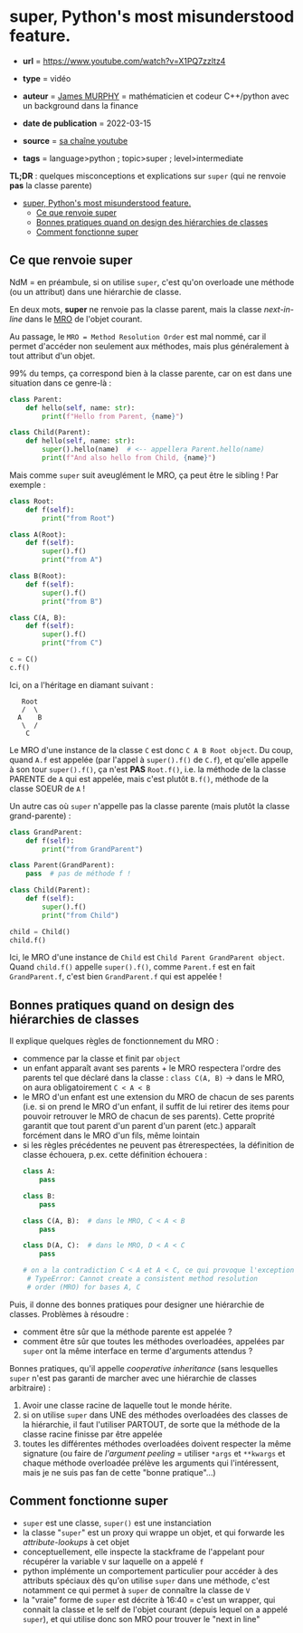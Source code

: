 # super, Python's most misunderstood feature.

- **url** = https://www.youtube.com/watch?v=X1PQ7zzltz4
- **type** = vidéo
- **auteur** = [James MURPHY](https://mcoding.io/about-james-murphy) = mathématicien et codeur C++/python avec un background dans la finance
- **date de publication** = 2022-03-15
- **source** = [sa chaîne youtube](https://www.youtube.com/c/mCodingWithJamesMurphy/about)

- **tags** = language>python ; topic>super ; level>intermediate

**TL;DR** : quelques misconceptions et explications sur `super` (qui ne renvoie **pas** la classe parente)

* [super, Python's most misunderstood feature.](#super-pythons-most-misunderstood-feature)
   * [Ce que renvoie super](#ce-que-renvoie-super)
   * [Bonnes pratiques quand on design des hiérarchies de classes](#bonnes-pratiques-quand-on-design-des-hiérarchies-de-classes)
   * [Comment fonctionne super](#comment-fonctionne-super)

## Ce que renvoie super

NdM = en préambule, si on utilise `super`, c'est qu'on overloade une méthode (ou un attribut) dans une hiérarchie de classe.

En deux mots, **super** ne renvoie pas la classe parent, mais la classe _next-in-line_ dans le [MRO](https://docs.python.org/3/glossary.html#term-method-resolution-order) de l'objet courant.

Au passage, le `MRO = Method Resolution Order` est mal nommé, car il permet d'accéder non seulement aux méthodes, mais plus généralement à tout attribut d'un objet.

99% du temps, ça correspond bien à la classe parente, car on est dans une situation dans ce genre-là :

```python
class Parent:
    def hello(self, name: str):
        print(f"Hello from Parent, {name}")

class Child(Parent):
    def hello(self, name: str):
        super().hello(name)  # <-- appellera Parent.hello(name)
        print(f"And also hello from Child, {name}")
```

Mais comme `super` suit aveuglément le MRO, ça peut être le sibling ! Par exemple :

```python
class Root:
    def f(self):
        print("from Root")

class A(Root):
    def f(self):
        super().f()
        print("from A")

class B(Root):
    def f(self):
        super().f()
        print("from B")

class C(A, B):
    def f(self):
        super().f()
        print("from C")

c = C()
c.f()
```

Ici, on a l'héritage en diamant suivant :

```
   Root
   /  \
  A    B
   \  /
    C
```

Le MRO d'une instance de la classe `C` est donc `C A B Root object`. Du coup, quand `A.f` est appelée (par l'appel à `super().f()` de `C.f`), et qu'elle appelle à son tour `super().f()`, ça n'est **PAS** `Root.f()`, i.e. la méthode de la classe PARENTE de `A` qui est appelée, mais c'est plutôt `B.f()`, méthode de la classe SOEUR de `A` !

Un autre cas où `super` n'appelle pas la classe parente (mais plutôt la classe grand-parente) :

```python
class GrandParent:
    def f(self):
        print("from GrandParent")

class Parent(GrandParent):
    pass  # pas de méthode f !

class Child(Parent):
    def f(self):
        super().f()
        print("from Child")

child = Child()
child.f()
```

Ici, le MRO d'une instance de `Child` est `Child Parent GrandParent object`. Quand `child.f()` appelle `super().f()`, comme `Parent.f` est en fait `GrandParent.f`, c'est bien `GrandParent.f` qui est appelée !

## Bonnes pratiques quand on design des hiérarchies de classes

Il explique quelques règles de fonctionnement du MRO :
- commence par la classe et finit par `object`
- un enfant apparaît avant ses parents + le MRO respectera l'ordre des parents tel que déclaré dans la classe : `class C(A, B)` → dans le MRO, on aura obligatoirement `C < A < B`
- le MRO d'un enfant est une extension du MRO de chacun de ses parents (i.e. si on prend le MRO d'un enfant, il suffit de lui retirer des items pour pouvoir retrouver le MRO de chacun de ses parents). Cette proprité garantit que tout parent d'un parent d'un parent (etc.) apparaît forcément dans le MRO d'un fils, même lointain
- si les règles précédentes ne peuvent pas êtrerespectées, la définition de classe échouera, p.ex. cette définition échouera :
    ```python
    class A:
        pass

    class B:
        pass

    class C(A, B):  # dans le MRO, C < A < B
        pass

    class D(A, C):  # dans le MRO, D < A < C
        pass

    # on a la contradiction C < A et A < C, ce qui provoque l'exception :
     # TypeError: Cannot create a consistent method resolution
     # order (MRO) for bases A, C
    ```

Puis, il donne des bonnes pratiques pour designer une hiérarchie de classes. Problèmes à résoudre :

- comment être sûr que la méthode parente est appelée ?
- comment être sûr que toutes les méthodes overloadées, appelées par `super` ont la même interface en terme d'arguments attendus ?

Bonnes pratiques, qu'il appelle _cooperative inheritance_ (sans lesquelles `super` n'est pas garanti de marcher avec une hiérarchie de classes arbitraire) :

 1. Avoir une classe racine de laquelle tout le monde hérite.
 2. si on utilise `super` dans UNE des méthodes overloadées des classes de la hiérarchie, il faut l'utiliser PARTOUT, de sorte que la méthode de la classe racine finisse par être appelée
 3. toutes les différentes méthodes overloadées doivent respecter la même signature (ou faire de _l'argument peeling_ = utiliser `*args` et `**kwargs` et chaque méthode overloadée prélève les arguments qui l'intéressent, mais je ne suis pas fan de cette "bonne pratique"...)

## Comment fonctionne super

- `super` est une classe, `super()` est une instanciation
- la classe "`super`" est un proxy qui wrappe un objet, et qui forwarde les _attribute-lookups_ à cet objet
- conceptuellement, elle inspecte la stackframe de l'appelant pour récupérer la variable `V` sur laquelle on a appelé `f`
- python implémente un comportement particulier pour accéder à des attributs spéciaux dès qu'on utilise `super` dans une méthode, c'est notamment ce qui permet à `super` de connaître la classe de `V`
- la "vraie" forme de `super` est décrite à 16:40 = c'est un wrapper, qui connait la classe et le self de l'objet courant (depuis lequel on a appelé `super`), et qui utilise donc son MRO pour trouver le "next in line"

